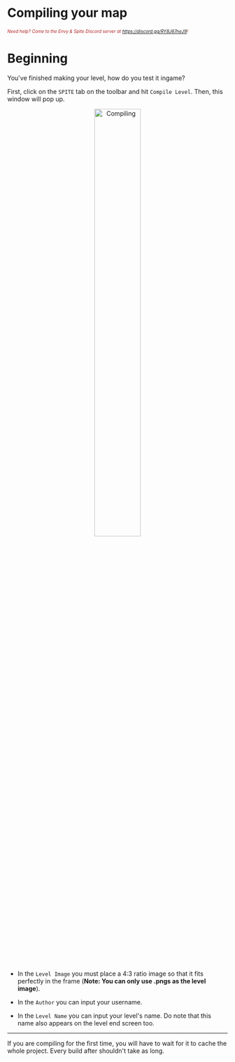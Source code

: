 # Compiling your map
<i><span style="color:FireBrick; font-size:10px;">Need help? Come to the Envy & Spite Discord server at <a href="https://discord.gg/RY8J67neJ9">https://discord.gg/RY8J67neJ9</a>!</span></i>

# Beginning

You've finished making your level, how do you test it ingame?

First, click on the `SPITE` tab on the toolbar and hit `Compile Level`. Then, this window will pop up.

<div style="text-align: center;">
	<figure>
		<img src="https://github.com/layzyidiot/e-sw/blob/main/images/compile1.png?raw=true" alt="Compiling" width="50%" height="50%">
	</figure>
</div>

* In the `Level Image` you must place a 4:3 ratio image so that it fits perfectly in the frame (**Note: You can only use .pngs as the level image**).

* In the `Author` you can input your username.

* In the `Level Name` you can input your level's name. Do note that this name also appears on the level end screen too.

--- 

If you are compiling for the first time, you will have to wait for it to cache the whole project. Every build after shouldn't take as long.
